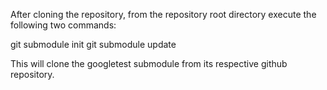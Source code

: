 After cloning the repository, from the repository root directory execute the following two commands:

git submodule init
git submodule update

This will clone the googletest submodule from its respective github repository.
